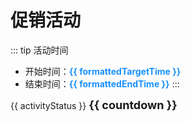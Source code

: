 <script setup>
import { ref, onMounted } from 'vue';

// 活动时间配置
const targetTime = new Date('2024-01-01T00:00:00+08:00').getTime();
const endTime = new Date('2025-01-02T00:00:00+08:00').getTime();

// 无活动
// const targetTime = null;
// const endTime = null;

// 格式化时间显示
const formatDate = (timestamp) => {
  if (!timestamp) return '暂无设置';
  const date = new Date(timestamp);
  const year = date.getFullYear();
  const month = (date.getMonth() + 1).toString().padStart(2, '0');
  const day = date.getDate().toString().padStart(2, '0');
  const hours = date.getHours().toString().padStart(2, '0');
  const minutes = date.getMinutes().toString().padStart(2, '0');
  return `${year} 年 ${month} 月 ${day} 日 ${hours}:${minutes}`;
};

const formattedTargetTime = ref(formatDate(targetTime));
const formattedEndTime = ref(formatDate(endTime));

// 活动状态和倒计时展示
const activityStatus = ref('');
const countdown = ref('');
const statusColor = ref('');
let interval = null;

// 倒计时逻辑
const startCountdown = () => {
  const updateCountdown = () => {
    const now = new Date().getTime();

    if (!targetTime) {
      activityStatus.value = '暂无活动';
      countdown.value = '';
      statusColor.value = '#999999';
      return;
    }

    if (now < targetTime) {
      const timeDiff = targetTime - now;
      const days = Math.floor(timeDiff / (1000 * 60 * 60 * 24));
      const hours = Math.floor((timeDiff % (1000 * 60 * 60 * 24)) / (1000 * 60 * 60));
      const minutes = Math.floor((timeDiff % (1000 * 60 * 60)) / (1000 * 60));
      const seconds = Math.floor((timeDiff % (1000 * 60)) / 1000);
      
      activityStatus.value = '距离活动开始还有：';
      countdown.value = `${days} 天 ${hours} 小时 ${minutes} 分钟 ${seconds} 秒`;
      statusColor.value = '#ff9900';
    } else if (now >= targetTime && now <= endTime) {
      const timeDiff = endTime - now;
      const days = Math.floor(timeDiff / (1000 * 60 * 60 * 24));
      const hours = Math.floor((timeDiff % (1000 * 60 * 60 * 24)) / (1000 * 60 * 60));
      const minutes = Math.floor((timeDiff % (1000 * 60 * 60)) / (1000 * 60));
      const seconds = Math.floor((timeDiff % (1000 * 60)) / 1000);
      
      activityStatus.value = '距离活动结束还有：';
      countdown.value = `${days} 天 ${hours} 小时 ${minutes} 分钟 ${seconds} 秒`;
      statusColor.value = '#ff4d4f';
    } else {
      activityStatus.value = '活动已结束';
      countdown.value = '';
      statusColor.value = '#999999';
      clearInterval(interval);
    }
  };

  updateCountdown();
  interval = setInterval(updateCountdown, 50);
};

onMounted(() => {
  startCountdown();
});
</script>

# 促销活动

::: tip 活动时间
- 开始时间：<span style="color: #1890ff; font-weight: bold;">{{ formattedTargetTime }}</span>
- 结束时间：<span style="color: #1890ff; font-weight: bold;">{{ formattedEndTime }}</span>
:::

<div :style="{ color: statusColor, fontSize: '16px', marginTop: '20px' }">
  <span>{{ activityStatus }}</span>
  <span style="font-weight: bold; font-size: 18px;">{{ countdown }}</span>
</div>

<!-- ## 活动内容 -->